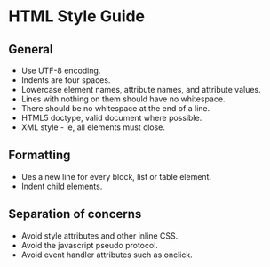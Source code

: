 # HTML Style Guide

## General

 * Use UTF-8 encoding.
 * Indents are four spaces.
 * Lowercase element names, attribute names, and attribute values.
 * Lines with nothing on them should have no whitespace.
 * There should be no whitespace at the end of a line.
 * HTML5 doctype, valid document where possible.
 * XML style - ie, all elements must close.

 ## Formatting

  * Ues a new line for every block, list or table element.
  * Indent child elements.

 ## Separation of concerns

  * Avoid style attributes and other inline CSS.
  * Avoid the javascript pseudo protocol.
  * Avoid event handler attributes such as onclick.